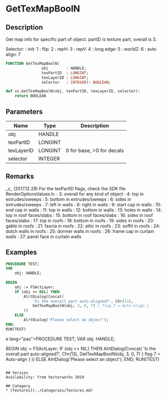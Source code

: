 # GetTexMapBoolN

## Description
Get map info for specific part of object. partID is texture part, overall is 3. 

Selector:
: init: 1
: flip: 2
: repH: 3
: repV: 4
: long edge: 5
: worldZ: 6
: auto align: 7

```pascal
FUNCTION GetTexMapBoolN(
				obj        : HANDLE;
				texPartID  : LONGINT;
				texLayerID : LONGINT;
				selector   : INTEGER): BOOLEAN;
```

```python
def vs.GetTexMapBoolN(obj, texPartID, texLayerID, selector):
    return BOOLEAN
```

## Parameters
|Name|Type|Description|
|---|---|---|
|obj|HANDLE|   |
|texPartID|LONGINT|   |
|texLayerID|LONGINT|0 for base, &gt;0 for decals|
|selector|INTEGER|   |

## Remarks
*\_c\_* (2017.12.29) For the texPartID flags, check the SDK file RenderOptionsValues.h:
: 3: overall for any kind of object
: 4: top in extrudes/sweeps
: 5: bottom in extrudes/sweeps
: 6: sides in extrudes/sweeps
: 7: left in walls
: 8: right in walls
: 9: start cap in walls
: 10: end cap in walls
: 11: top in walls
: 12: bottom in walls
: 13: holes in walls
: 14: top in roof faces/slabs 
: 15: bottom in roof faces/slabs 
: 16: sides in roof faces/slabs 
: 17: top in roofs 
: 18: bottom in roofs 
: 19: sides in roofs
: 20: gable in roofs
: 21: fascia in roofs
: 22: attic in roofs
: 23: soffit in roofs
: 24: dutch walls in roofs
: 25: dormer walls in roofs
: 26: frame cap in curtain walls
: 27: panel face in curtain walls

## Examples
```pascal
PROCEDURE TEST;
VAR
	obj: HANDLE;
	
BEGIN
	obj := FSActLayer;
	IF (obj <> NIL) THEN
		AlrtDialog(Concat(
			'Is the overall part auto-aligned?', Chr(13),
			GetTexMapBoolN(obj, 3, 0, 7) { flag 7 = Auto-align }
		))
	ELSE
		AlrtDialog('Please select an object'); 
END;
RUN(TEST)
```
e lang="pas">PROCEDURE TEST;
VAR
	obj: HANDLE;
	
BEGIN
	obj := FSActLayer;
	IF (obj <> NIL) THEN
		AlrtDialog(Concat(
			'Is the overall part auto-aligned?', Chr(13),
			GetTexMapBoolN(obj, 3, 0, 7) { flag 7 = Auto-align }
		))
	ELSE
		AlrtDialog('Please select an object'); 
END;
RUN(TEST)
```;

## Version
Availability: from Vectorworks 2010

## Category
* [Textures](../Categories/Textures.md)
